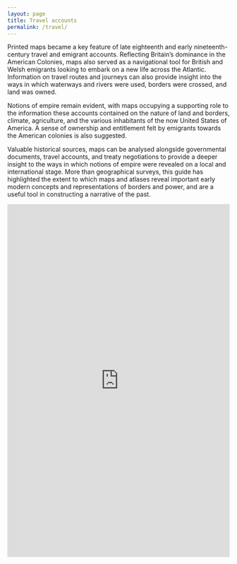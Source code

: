 ```yaml
---
layout: page
title: Travel accounts
permalink: /travel/
---
```

Printed maps became a key feature of late eighteenth and early nineteenth-century travel and emigrant accounts. Reflecting Britain’s dominance in the American Colonies, maps also served as a navigational tool for British and Welsh emigrants looking to embark on a new life across the Atlantic. Information on travel routes and journeys can also provide insight into the ways in which waterways and rivers were used, borders were crossed, and land was owned.

Notions of empire remain evident, with maps occupying a supporting role to the information these accounts contained on the nature of land and borders, climate, agriculture, and the various inhabitants of the now United States of America. A sense of ownership and entitlement felt by emigrants towards the American colonies is also suggested. 

Valuable historical sources, maps can be analysed alongside governmental documents, travel accounts, and treaty negotiations to provide a deeper insight to the ways in which notions of empire were revealed on a local and international stage. More than geographical surveys, this guide has highlighted the extent to which maps and atlases reveal important early modern concepts and representations of borders and power, and are a useful tool in constructing a narrative of the past.

<iframe src="https://librarysearch.cardiff.ac.uk/view/UniversalViewer/44WHELF_CAR/12230830640002420#?updateStatistics=false&c=0&m=0&s=0&cv=0&config=&locales=en-GB:English (GB),cy-GB:Cymraeg,fr-FR:Français (FR),pl-PL:Polski,sv-SE:Svenska,xx-XX:English (GB) (xx-XX)&xywh=-3758,-289,11158,5766&r=0&embedded=true" width="100%" height="800px" allowfullscreen frameborder="0"></iframe>